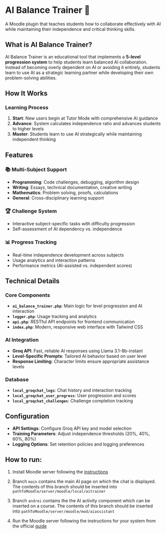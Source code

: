 # AI Balance Trainer 🎯

A Moodle plugin that teaches students how to collaborate effectively with AI while maintaining their independence and critical thinking skills.

## What is AI Balance Trainer?

AI Balance Trainer is an educational tool that implements a **5-level progression system** to help students learn balanced AI collaboration. Instead of becoming overly dependent on AI or avoiding it entirely, students learn to use AI as a strategic learning partner while developing their own problem-solving abilities.

## How It Works

### Learning Process
1. **Start**: New users begin at Tutor Mode with comprehensive AI guidance
2. **Advance**: System calculates independence ratio and advances students to higher levels
3. **Master**: Students learn to use AI strategically while maintaining independent thinking

## Features

### 📚 Multi-Subject Support
- **Programming**: Code challenges, debugging, algorithm design
- **Writing**: Essays, technical documentation, creative writing
- **Mathematics**: Problem solving, proofs, calculations
- **General**: Cross-disciplinary learning support

### 🏆 Challenge System
- Interactive subject-specific tasks with difficulty progression
- Self-assessment of AI dependency vs. independence


### 📊 Progress Tracking
- Real-time independence development across subjects
- Usage analytics and interaction patterns
- Performance metrics (AI-assisted vs. independent scores)

## Technical Details

### Core Components
- **`ai_balance_trainer.php`**: Main logic for level progression and AI interaction
- **`logger.php`**: Usage tracking and analytics
- **`api.php`**: RESTful API endpoints for frontend communication
- **`index.php`**: Modern, responsive web interface with Tailwind CSS

### AI Integration
- **Groq API**: Fast, reliable AI responses using Llama 3.1-8b-instant
- **Level-Specific Prompts**: Tailored AI behavior based on user level
- **Response Limiting**: Character limits ensure appropriate assistance levels

### Database
- **`local_groqchat_logs`**: Chat history and interaction tracking
- **`local_groqchat_user_progress`**: User progression and scores
- **`local_groqchat_challenges`**: Challenge completion tracking

## Configuration

- **API Settings**: Configure Groq API key and model selection
- **Training Parameters**: Adjust independence thresholds (20%, 40%, 60%, 80%)
- **Logging Options**: Set retention policies and logging preferences

## How to run:

1) Install Moodle server following the [instructions](https://download.moodle.org/) 

2) Branch `main` contains the main AI page on which the chat is displayed. The contents of this branch should be inserted into `pathToMoodle/server/moodle/local/aitrainer`

3) Branch `andrei` contains the the AI activity component which can be inserted on a course. The contents of this branch should be inserted into `pathToMoodle/server/moodle/mod/aiassistant`

4) Run the Moodle server following the instructions for your system from the official [guide](https://docs.moodle.org/500/en/Main_page)
